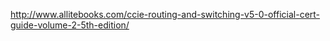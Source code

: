 http://www.allitebooks.com/ccie-routing-and-switching-v5-0-official-cert-guide-volume-2-5th-edition/